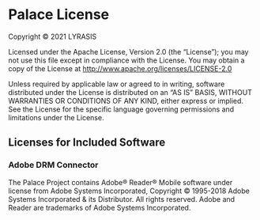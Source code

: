 # Palace License

Copyright © 2021 LYRASIS

Licensed under the Apache License, Version 2.0 (the “License”); you may not use this file except
in compliance with the License. You may obtain a copy of the License at
<http://www.apache.org/licenses/LICENSE-2.0>

Unless required by applicable law or agreed to in writing, software distributed under the License
is distributed on an “AS IS” BASIS, WITHOUT WARRANTIES OR CONDITIONS OF ANY KIND, either express
or implied. See the License for the specific language governing permissions and limitations under
the License.

## Licenses for Included Software

### Adobe DRM Connector

The Palace Project contains Adobe® Reader® Mobile software under license from Adobe Systems Incorporated, Copyright © 1995-2018 Adobe Systems Incorporated & its Distributor. All rights reserved. Adobe and Reader are trademarks of Adobe Systems Incorporated.
